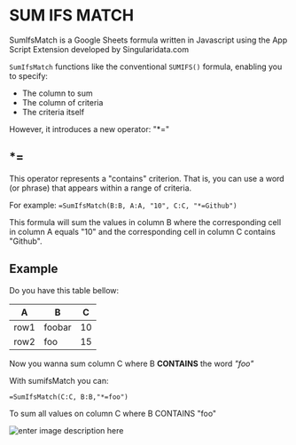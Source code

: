 # SUM IFS MATCH

SumIfsMatch is a Google Sheets formula written in Javascript using the App Script Extension developed by Singularidata.com

`SumIfsMatch` functions like the conventional `SUMIFS()` formula, enabling you to specify:

- The column to sum
- The column of criteria
- The criteria itself

However, it introduces a new operator: "\*="

## \*=

This operator represents a "contains" criterion. That is, you can use a word (or phrase) that appears within a range of criteria.

For example: `=SumIfsMatch(B:B, A:A, "10", C:C, "*=Github")`

This formula will sum the values in column B where the corresponding cell in column A equals "10" and the corresponding cell in column C contains "Github".

## Example
Do you have this table bellow:

|	A	|  B  |  C  |
| -- |-- |--  |
| row1 | foobar | 10 |
| row2 | foo | 15 |

Now you wanna sum column C where B **CONTAINS** the word *"foo"*

With sumifsMatch you can:

``=SumIfsMatch(C:C, B:B,"*=foo")``

To sum all values on column C where B CONTAINS "foo"

![enter image description here](https://media.giphy.com/media/ncTvVeWqvnNu4lZQIH/giphy.gif)
